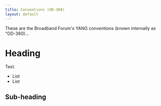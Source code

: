 ```yaml
---
title: Conventions (OD-360)
layout: default
---
```


These are the Broadband Forum's YANG conventions (known internally as "OD-360)...

# Heading

Text.

* List
* List

## Sub-heading
